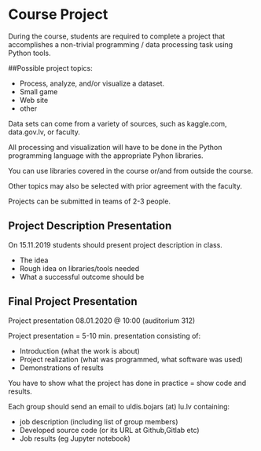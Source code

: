 # Course Project

 During the course, students are required to complete a project that accomplishes a non-trivial programming / data processing task using Python tools. 

##Possible project topics: 

* Process, analyze, and/or visualize a dataset. 
* Small game
* Web site
* other

Data sets can come from a variety of sources, such as kaggle.com, data.gov.lv, or faculty. 

All processing and visualization will have to be done in the Python programming language with the appropriate Pyhon libraries.

 You can use libraries covered in the course or/and from outside the course.

Other topics may also be selected with prior agreement with the faculty. 


Projects can be submitted in teams of 2-3 people. 

## Project Description Presentation

On 15.11.2019 students should present project description in class.

* The idea
* Rough idea on libraries/tools needed
* What a successful outcome should be

## Final Project Presentation

Project presentation 08.01.2020 @ 10:00 (auditorium 312)

 Project presentation = 5-10 min. presentation consisting of:

* Introduction (what the work is about) 
* Project realization (what was programmed, what software was used) 
* Demonstrations of results 

You have to show what the project has done in practice = show code and results. 

Each group should send an email to uldis.bojars (at) lu.lv containing: 

* job description (including list of group members)
* Developed source code (or its URL at Github,Gitlab etc)
* Job results (eg Jupyter notebook)
